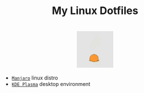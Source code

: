 <div align='center'>
    <h3>
        <h1>My Linux Dotfiles<h1>
    	<img src='Pictures/images/Icons/torchic-torchic-playing.gif' align='center' height='100px'>
    </h3>
</div>

- [`Manjaro`](https://manjaro.org/) linux distro
- [`KDE Plasma`](https://kde.org/) desktop environment
